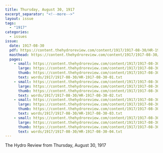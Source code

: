 ```yaml
---
title: Thursday, August 30, 1917
excerpt_separator: "<!--more-->"
layout: issue
tags:
  - "1917"
categories:
  - issues
issue:
  date: 1917-08-30
  pdf: https://content.thehydroreview.com/content/1917/1917-08-30/HR-1917-08-30.pdf
  masthead: https://content.thehydroreview.com/content/1917/1917-08-30/masthead/HR-1917-08-30.jpg
  pages:
    - small: https://content.thehydroreview.com/content/1917/1917-08-30/small/HR-1917-08-30-01.jpg
      large: https://content.thehydroreview.com/content/1917/1917-08-30/large/HR-1917-08-30-01.jpg
      thumb: https://content.thehydroreview.com/content/1917/1917-08-30/thumbnails/HR-1917-08-30-01.jpg
      text: words/1917/1917-08-30/HR-1917-08-30-01.txt
    - small: https://content.thehydroreview.com/content/1917/1917-08-30/small/HR-1917-08-30-02.jpg
      large: https://content.thehydroreview.com/content/1917/1917-08-30/large/HR-1917-08-30-02.jpg
      thumb: https://content.thehydroreview.com/content/1917/1917-08-30/thumbnails/HR-1917-08-30-02.jpg
      text: words/1917/1917-08-30/HR-1917-08-30-02.txt
    - small: https://content.thehydroreview.com/content/1917/1917-08-30/small/HR-1917-08-30-03.jpg
      large: https://content.thehydroreview.com/content/1917/1917-08-30/large/HR-1917-08-30-03.jpg
      thumb: https://content.thehydroreview.com/content/1917/1917-08-30/thumbnails/HR-1917-08-30-03.jpg
      text: words/1917/1917-08-30/HR-1917-08-30-03.txt
    - small: https://content.thehydroreview.com/content/1917/1917-08-30/small/HR-1917-08-30-04.jpg
      large: https://content.thehydroreview.com/content/1917/1917-08-30/large/HR-1917-08-30-04.jpg
      thumb: https://content.thehydroreview.com/content/1917/1917-08-30/thumbnails/HR-1917-08-30-04.jpg
      text: words/1917/1917-08-30/HR-1917-08-30-04.txt
---
```


The Hydro Review from Thursday, August 30, 1917

<!--more-->

